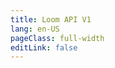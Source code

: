 ```yaml
---
title: Loom API V1
lang: en-US
pageClass: full-width
editLink: false
---
```


<ClientOnly><ApiDocWrapper src="api/loom/v1/loom.yaml"></ApiDocWrapper></ClientOnly>

